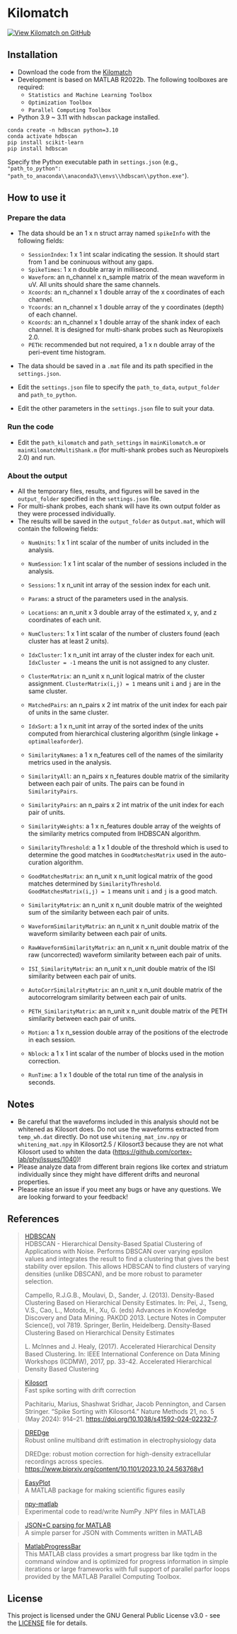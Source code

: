 # Kilomatch

[![View Kilomatch on GitHub](https://img.shields.io/badge/GitHub-Kilomatch-blue.svg)](https://github.com/jiumao2/Kilomatch)

## Installation

- Download the code from the [Kilomatch](https://github.com/jiumao2/Kilomatch)
- Development is based on MATLAB R2022b. The following toolboxes are required:
    - `Statistics and Machine Learning Toolbox`
    - `Optimization Toolbox`
    - `Parallel Computing Toolbox`
- Python 3.9 ~ 3.11 with `hdbscan` package installed.

```shell
conda create -n hdbscan python=3.10
conda activate hdbscan
pip install scikit-learn
pip install hdbscan
```  

Specify the Python executable path in `settings.json` (e.g., `"path_to_python": "path_to_anaconda\\anaconda3\\envs\\hdbscan\\python.exe"`).

## How to use it

### Prepare the data

- The data should be an 1 x n struct array named `spikeInfo` with the following fields:
    - `SessionIndex`: 1 x 1 int scalar indicating the session. It should start from 1 and be coninuous without any gaps.
    - `SpikeTimes`: 1 x n double array in millisecond.
    - `Waveform`: an n_channel x n_sample matrix of the mean waveform in uV. All units should share the same channels.
    - `Xcoords`: an n_channel x 1 double array of the x coordinates of each channel.
    - `Ycoords`: an n_channel x 1 double array of the y coordinates (depth) of each channel.
    - `Kcoords`: an n_channel x 1 double array of the shank index of each channel. It is designed for multi-shank probes such as Neuropixels 2.0.
    - `PETH`: recommended but not required, a 1 x n double array of the peri-event time histogram.

- The data should be saved in a `.mat` file and its path specified in the `settings.json`.
- Edit the `settings.json` file to specify the `path_to_data`, `output_folder` and `path_to_python`.
- Edit the other parameters in the `settings.json` file to suit your data.

### Run the code

- Edit the `path_kilomatch` and `path_settings` in `mainKilomatch.m` or `mainKilomatchMultiShank.m` (for multi-shank probes such as Neuropixels 2.0) and run.

### About the output

- All the temporary files, results, and figures will be saved in the `output_folder` specified in the `settings.json` file.
- For multi-shank probes, each shank will have its own output folder as they were processed individually.  
- The results will be saved in the `output_folder` as `Output.mat`, which will contain the following fields:
    - `NumUnits`: 1 x 1 int scalar of the number of units included in the analysis.
    - `NumSession`: 1 x 1 int scalar of the number of sessions included in the analysis.
    - `Sessions`: 1 x n_unit int array of the session index for each unit.
    - `Params`: a struct of the parameters used in the analysis.
    - `Locations`: an n_unit x 3 double array of the estimated x, y, and z coordinates of each unit.

    - `NumClusters`: 1 x 1 int scalar of the number of clusters found (each cluster has at least 2 units).
    - `IdxCluster`: 1 x n_unit int array of the cluster index for each unit. `IdxCluster = -1` means the unit is not assigned to any cluster.
    - `ClusterMatrix`: an n_unit x n_unit logical matrix of the cluster assignment. `ClusterMatrix(i,j) = 1` means unit `i` and `j` are in the same cluster.
    - `MatchedPairs`: an n_pairs x 2 int matrix of the unit index for each pair of units in the same cluster.  
    - `IdxSort`: a 1 x n_unit int array of the sorted index of the units computed from hierarchical clustering algorithm (single linkage + `optimalleaforder`).

    - `SimilarityNames`: a 1 x n_features cell of the names of the similarity metrics used in the analysis.
    - `SimilarityAll`: an n_pairs x n_features double matrix of the similarity between each pair of units. The pairs can be found in `SimilarityPairs`.
    - `SimilarityPairs`: an n_pairs x 2 int matrix of the unit index for each pair of units.
    - `SimilarityWeights`: a 1 x n_features double array of the weights of the similarity metrics computed from IHDBSCAN algorithm.
    - `SimilarityThreshold`: a 1 x 1 double of the threshold which is used to determine the good matches in `GoodMatchesMatrix` used in the auto-curation algorithm.
    - `GoodMatchesMatrix`: an n_unit x n_unit logical matrix of the good matches determined by `SimilarityThreshold`. `GoodMatchesMatrix(i,j) = 1` means unit `i` and `j` is a good match.
    - `SimilarityMatrix`: an n_unit x n_unit double matrix of the weighted sum of the similarity between each pair of units.
    
    - `WaveformSimilarityMatrix`: an n_unit x n_unit double matrix of the waveform similarity between each pair of units.
    - `RawWaveformSimilarityMatrix`: an n_unit x n_unit double matrix of the raw (uncorrected) waveform similarity between each pair of units.
    - `ISI_SimilarityMatrix`: an n_unit x n_unit double matrix of the ISI similarity between each pair of units.
    - `AutoCorrSimilalrityMatrix`: an n_unit x n_unit double matrix of the autocorrelogram similarity between each pair of units.
    - `PETH_SimilarityMatrix`: an n_unit x n_unit double matrix of the PETH similarity between each pair of units.

    - `Motion`: a 1 x n_session double array of the positions of the electrode in each session.
    - `Nblock`: a 1 x 1 int scalar of the number of blocks used in the motion correction.

    - `RunTime`: a 1 x 1 double of the total run time of the analysis in seconds.

## Notes

- Be careful that the waveforms included in this analysis should not be whitened as Kilosort does. Do not use the waveforms extracted from `temp_wh.dat` directly. Do not use `whitening_mat_inv.npy` or `whitening_mat.npy` in Kilosort2.5 / Kilosort3 because they are not what Kilosort used to whiten the data (<https://github.com/cortex-lab/phy/issues/1040>)!
- Please analyze data from different brain regions like cortex and striatum individually since they might have different drifts and neuronal properties.
- Please raise an issue if you meet any bugs or have any questions. We are looking forward to your feedback!

## References

> [HDBSCAN](https://scikit-learn.org/stable/modules/clustering.html#hdbscan)  
> HDBSCAN - Hierarchical Density-Based Spatial Clustering of Applications with Noise. Performs DBSCAN over varying epsilon values and integrates the result to find a clustering that gives the best stability over epsilon. This allows HDBSCAN to find clusters of varying densities (unlike DBSCAN), and be more robust to parameter selection.
> 
> Campello, R.J.G.B., Moulavi, D., Sander, J. (2013). Density-Based Clustering Based on Hierarchical Density Estimates. In: Pei, J., Tseng, V.S., Cao, L., Motoda, H., Xu, G. (eds) Advances in Knowledge Discovery and Data Mining. PAKDD 2013. Lecture Notes in Computer Science(), vol 7819. Springer, Berlin, Heidelberg. Density-Based Clustering Based on Hierarchical Density Estimates  
>
> L. McInnes and J. Healy, (2017). Accelerated Hierarchical Density Based Clustering. In: IEEE International Conference on Data Mining Workshops (ICDMW), 2017, pp. 33-42. Accelerated Hierarchical Density Based Clustering

> [Kilosort](https://github.com/MouseLand/Kilosort)  
> Fast spike sorting with drift correction  
> 
> Pachitariu, Marius, Shashwat Sridhar, Jacob Pennington, and Carsen Stringer. “Spike Sorting with Kilosort4.” Nature Methods 21, no. 5 (May 2024): 914–21. https://doi.org/10.1038/s41592-024-02232-7.

> [DREDge](https://github.com/evarol/DREDge)  
> Robust online multiband drift estimation in electrophysiology data  
> 
> DREDge: robust motion correction for high-density extracellular recordings across species. https://www.biorxiv.org/content/10.1101/2023.10.24.563768v1

> [EasyPlot](https://github.com/jiumao2/EasyPlot)  
> A MATLAB package for making scientific figures easily

> [npy-matlab](https://github.com/kwikteam/npy-matlab)  
> Experimental code to read/write NumPy .NPY files in MATLAB

> [JSON+C parsing for MATLAB](https://github.com/seanbone/matlab-json-c/releases/tag/v1.1)  
> A simple parser for JSON with Comments written in MATLAB

> [MatlabProgressBar](https://github.com/JAAdrian/MatlabProgressBar)  
> This MATLAB class provides a smart progress bar like tqdm in the command window and is optimized for progress information in simple iterations or large frameworks with full support of parallel parfor loops provided by the MATLAB Parallel Computing Toolbox.  

## License

This project is licensed under the GNU General Public License v3.0 - see the [LICENSE](LICENSE) file for details.

